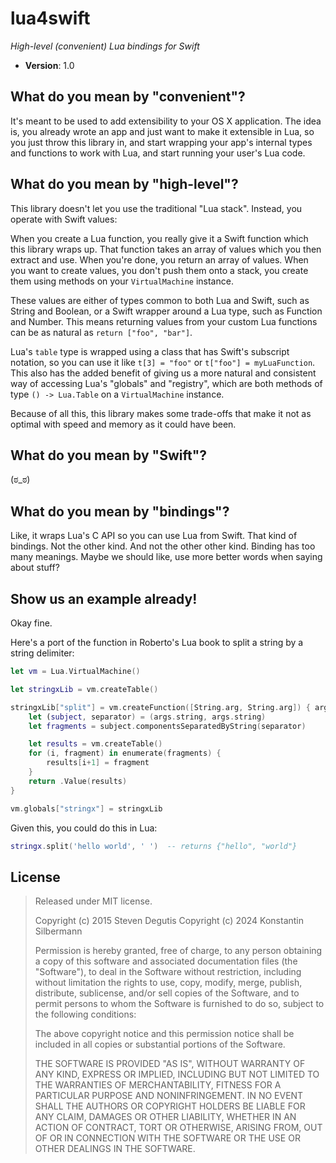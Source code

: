 # lua4swift

*High-level (convenient) Lua bindings for Swift*

* **Version**: 1.0

## What do you mean by "convenient"?

It's meant to be used to add extensibility to your OS X application. The idea is, you already wrote an app and just want to make it extensible in Lua, so you just throw this library in, and start wrapping your app's internal types and functions to work with Lua, and start running your user's Lua code.

## What do you mean by "high-level"?

This library doesn't let you use the traditional "Lua stack". Instead, you operate with Swift values:

When you create a Lua function, you really give it a Swift function which this library wraps up. That function takes an array of values which you then extract and use. When you're done, you return an array of values. When you want to create values, you don't push them onto a stack, you create them using methods on your `VirtualMachine` instance.

These values are either of types common to both Lua and Swift, such as String and Boolean, or a Swift wrapper around a Lua type, such as Function and Number. This means returning values from your custom Lua functions can be as natural as `return ["foo", "bar"]`.

Lua's `table` type is wrapped using a class that has Swift's subscript notation, so you can use it like `t[3] = "foo"` or `t["foo"] = myLuaFunction`. This also has the added benefit of giving us a more natural and consistent way of accessing Lua's "globals" and "registry", which are both methods of type `() -> Lua.Table` on a `VirtualMachine` instance.

Because of all this, this library makes some trade-offs that make it not as optimal with speed and memory as it could have been.

## What do you mean by "Swift"?

(ಠ_ಠ)

## What do you mean by "bindings"?

Like, it wraps Lua's C API so you can use Lua from Swift. That kind of bindings. Not the other kind. And not the other other kind. Binding has too many meanings. Maybe we should like, use more better words when saying about stuff?

## Show us an example already!

Okay fine.

Here's a port of the function in Roberto's Lua book to split a string by a string delimiter:

~~~swift
let vm = Lua.VirtualMachine()

let stringxLib = vm.createTable()

stringxLib["split"] = vm.createFunction([String.arg, String.arg]) { args in
    let (subject, separator) = (args.string, args.string)
    let fragments = subject.componentsSeparatedByString(separator)

    let results = vm.createTable()
    for (i, fragment) in enumerate(fragments) {
        results[i+1] = fragment
    }
    return .Value(results)
}

vm.globals["stringx"] = stringxLib
~~~

Given this, you could do this in Lua:

~~~lua
stringx.split('hello world', ' ')  -- returns {"hello", "world"}
~~~

## License

> Released under MIT license.
>
> Copyright (c) 2015 Steven Degutis
> Copyright (c) 2024 Konstantin Silbermann
>
> Permission is hereby granted, free of charge, to any person obtaining a copy
> of this software and associated documentation files (the "Software"), to deal
> in the Software without restriction, including without limitation the rights
> to use, copy, modify, merge, publish, distribute, sublicense, and/or sell
> copies of the Software, and to permit persons to whom the Software is
> furnished to do so, subject to the following conditions:
>
> The above copyright notice and this permission notice shall be included in
> all copies or substantial portions of the Software.
>
> THE SOFTWARE IS PROVIDED "AS IS", WITHOUT WARRANTY OF ANY KIND, EXPRESS OR
> IMPLIED, INCLUDING BUT NOT LIMITED TO THE WARRANTIES OF MERCHANTABILITY,
> FITNESS FOR A PARTICULAR PURPOSE AND NONINFRINGEMENT. IN NO EVENT SHALL THE
> AUTHORS OR COPYRIGHT HOLDERS BE LIABLE FOR ANY CLAIM, DAMAGES OR OTHER
> LIABILITY, WHETHER IN AN ACTION OF CONTRACT, TORT OR OTHERWISE, ARISING FROM,
> OUT OF OR IN CONNECTION WITH THE SOFTWARE OR THE USE OR OTHER DEALINGS IN
> THE SOFTWARE.
